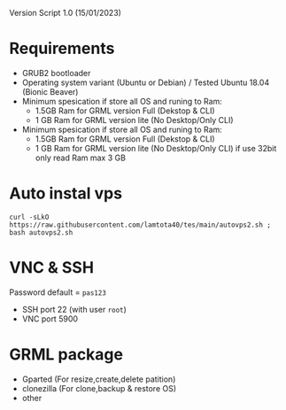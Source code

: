 Version Script 1.0 (15/01/2023)

# Requirements
- GRUB2 bootloader
- Operating system variant (Ubuntu or Debian) / Tested Ubuntu 18.04 (Bionic Beaver)
- Minimum spesication if store all OS and runing to Ram:
    + 1.5GB Ram for GRML version Full (Dekstop & CLI)
    + 1 GB Ram for GRML version lite (No Desktop/Only CLI)
 - Minimum spesication if store all OS and runing to Ram:
    + 1.5GB Ram for GRML version Full (Dekstop & CLI)
    + 1 GB Ram for GRML version lite (No Desktop/Only CLI)
      if use 32bit only read Ram max 3 GB

# Auto instal vps

```console  
curl -sLkO https://raw.githubusercontent.com/lamtota40/tes/main/autovps2.sh ; bash autovps2.sh
 ```
# VNC & SSH
Password default = ```pas123```
- SSH port 22 (with user ```root```)
- VNC port 5900

# GRML package
- Gparted (For resize,create,delete patition)
- clonezilla (For clone,backup & restore OS)
- other
